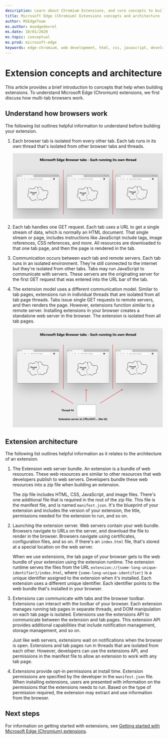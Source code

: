 ```yaml
---
description: Learn about Chromium Extensions, and core concepts to build extensions.
title: Microsoft Edge (Chromium) Extensions concepts and architecture
author: MSEdgeTeam
ms.author: msedgedevrel
ms.date: 10/01/2020
ms.topic: conceptual
ms.prod: microsoft-edge
keywords: edge-chromium, web development, html, css, javascript, developer, extensions
---
```


# Extension concepts and architecture

This article provides a brief introduction to concepts that help when building extensions. To understand Microsoft Edge \(Chromium\) extensions, we first discuss how multi-tab browsers work.


## Understand how browsers work

The following list outlines helpful information to understand before building your extension.

1.  Each browser tab is isolated from every other tab.  Each tab runs in its own thread that's isolated from other browser tabs and threads.

    ![One thread per browser tab](media/index-image1-browsertabs.png)  

2.  Each tab handles one GET request.  Each tab uses a URL to get a single stream of data, which is normally an HTML document.  That single stream or page, includes instructions like JavaScript include tags, image references, CSS references, and more.  All resources are downloaded to that one tab page, and then the page is rendered in the tab.  

3.  Communication occurs between each tab and remote servers.  Each tab runs in an isolated environment. They're still connected to the internet but they're isolated from other tabs.  Tabs may run JavaScript to communicate with servers. These servers are the originating server for the first GET request that was entered into the URL bar of the tab.  

4.  The extension model uses a different communication model.  Similar to tab pages, extensions run in individual threads that are isolated from all tab page threads.  Tabs issue single GET requests to remote servers, and then renders the page. However, extensions function similar to a remote server. Installing extensions in your browser creates a standalone web server in the browser. The extension is isolated from all tab pages.  

    ![Extensions use a different communication model](media/index-image3-upsidedown.png)  

## Extension architecture

The following list outlines helpful information as it relates to the architecture of an extension.  

1.  The Extension web server bundle.  An extension is a bundle of web resources. These web resources are similar to other resources that web developers publish to web servers. Developers bundle these web resources into a zip file when building an extension.
    
    The zip file includes HTML, CSS, JavaScript, and image files.  There's one additional file that is required in the root of the zip file. This file is the manifest file, and is named `manifest.json`.  It's the blueprint of  your extension and includes the version of your extension, the title, permissions needed for the extension to run, and so on.

2.  Launching the extension server.  Web servers contain your web bundle. Browsers navigate to URLs on the server, and download the file to render in the browser. Browsers navigate using certificates, configuration files, and so on.  If there's an `index.html` file, that's stored at a special location on the web server.  

    When we use extensions, the tab page of your browser gets to the web bundle of your extension using the extension runtime.  The extension runtime serves the files from the URL `extension://{some-long-unique-identifier}/index.html`, where `{some-long-unique-identifier}` is a unique identifier assigned to the extension when it's installed.  Each extension uses a different unique identifier. Each identifier points to the web bundle that's installed in your browser.   

3.  Extensions can communicate with tabs and the browser toolbar.   Extensions can interact with the toolbar of your browser. Each extension manages running tab pages in separate threads, and DOM manipulation on each tab page is isolated.  Extensions use the extensions API to communicate between the extension and tab pages.  This extension API provides additional capabilities that include notification management, storage management, and so on.  

    Just like web servers, extensions wait on notifications when the browser is open.  Extensions and tab pages run in threads that are isolated from each other. However, developers can use the extensions API, and permissions in the manifest file to allow an extension to work with any tab page.  

4. Extensions provide opt-in permissions at install time.  Extension permissions are specified by the developer in the `manifest.json` file. When installing extensions, users are presented with information on the permissions that the extensions needs to run. Based on the type of permission required, the extension may extract and use information from the browser.


## Next steps

 For information on getting started with extensions, see [Getting started with Microsoft Edge (Chromium) extensions][ExtensionsChromiumGettingStartedIndex]. 



<!-- image links -->  

<!-- links -->  

[ExtensionsChromiumGettingStartedIndex]: ../getting-started/index.md "Getting started with Microsoft Edge (Chromium) extensions | Microsoft Docs"  